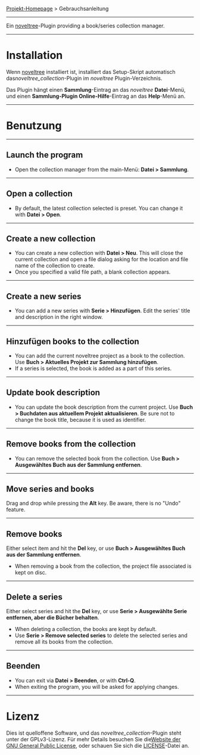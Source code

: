 [Projekt-Homepage](https://peter88213.github.io/noveltree_collection) > Gebrauchsanleitung

--- 

Ein [noveltree](https://peter88213.github.io/noveltree/)-Plugin providing a book/series collection manager. 

---

# Installation

Wenn [noveltree](https://peter88213.github.io/noveltree/) installiert ist, installiert das Setup-Skript automatisch das*noveltree_collection*-Plugin im *noveltree* Plugin-Verzeichnis.

Das Plugin hängt einen **Sammlung**-Eintrag an das *noveltree* **Datei**-Menü, und einen **Sammlung-Plugin Online-Hilfe**-Eintrag an das **Help**-Menü an. 

---

# Benutzung

---

## Launch the program

- Open the collection manager from the main-Menü: **Datei > Sammlung**.

---

## Open a collection

- By default, the latest collection selected is preset. You can change it with **Datei > Open**.

---

## Create a new collection

- You can create a new collection with **Datei > Neu**. This will close the current collection
  and open a file dialog asking for the location and file name of the collection to create.
- Once you specified a valid file path, a blank collection appears.

---

## Create a new series

- You can add a new series with **Serie > Hinzufügen**. Edit the series' title and description in the right window.

---

## Hinzufügen books to the collection

- You can add the current noveltree project as a book to the collection. Use **Buch > Aktuelles Projekt zur Sammlung hinzufügen**.
- If a series is selected, the book is added as a part of this series.

---

## Update book description

- You can update the book description from the current project. Use **Buch > Buchdaten aus aktuellem Projekt aktualisieren**. 
  Be sure not to change the book title, because it is used as identifier. 

---

## Remove books from the collection

- You can remove the selected book from the collection. Use **Buch > Ausgewähltes Buch aus der Sammlung entfernen**.

---

## Move series and books

Drag and drop while pressing the **Alt** key. Be aware, there is no "Undo" feature. 

---

## Remove books

Either select item and hit the **Del** key, or use **Buch > Ausgewähltes Buch aus der Sammlung entfernen**.

- When removing a book from the collection, the project file associated is kept on disc. 

---

## Delete a series

Either select series and hit the **Del** key, or use **Serie > Ausgewählte Serie entfernen, aber die Bücher behalten**.

- When deleting a collection, the books are kept by default.
- Use **Serie > Remove selected series** to delete the selected series and remove all its books from the collection. 

---

## Beenden

- You can exit via **Datei > Beenden**, or with **Ctrl-Q**.
- When exiting the program, you will be asked for applying changes.

---

# Lizenz

Dies ist quelloffene Software, und das *noveltree_collection*-Plugin steht unter der GPLv3-Lizenz. Für mehr Details besuchen Sie die[Website der GNU General Public License](https://www.gnu.org/licenses/gpl-3.0.de.html), oder schauen Sie sich die [LICENSE](https://github.com/peter88213/noveltree_collection/blob/main/LICENSE)-Datei an.
